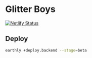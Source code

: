 # Glitter Boys

[![Netlify Status](https://api.netlify.com/api/v1/badges/3cc65fd7-3f90-4046-a8a9-1f7cece21f11/deploy-status)](https://app.netlify.com/sites/glitter-boys/deploys)

## Deploy

```bash
earthly +deploy.backend --stage=beta
```
